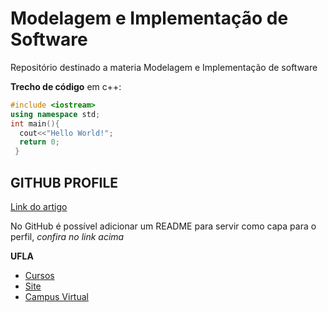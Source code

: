 # Modelagem e Implementação de Software
Repositório destinado a materia Modelagem e Implementação de software

**Trecho de código** em c++: 
```c++
#include <iostream>
using namespace std;
int main(){
  cout<<"Hello World!";
  return 0;
 }
 ```
 

## **GITHUB PROFILE**
[Link do artigo](https://dev.to/dii_lua/github-profile-como-fazer-54o0)

No GitHub é possível adicionar um README para servir como capa para o perfil, *confira no link acima*

**UFLA**
  * [Cursos](https://ufla.br/cursos)
  * [Site](https://ufla.br/)
  * [Campus Virtual](https://campusvirtual.ufla.br/site_campus/)

